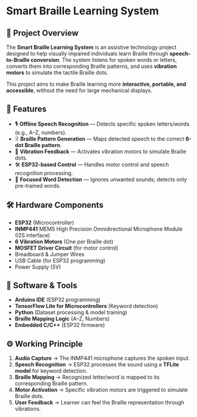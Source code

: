 #  Smart Braille Learning System

## 📌 Project Overview
The **Smart Braille Learning System** is an assistive technology project designed to help visually impaired individuals learn Braille through **speech-to-Braille conversion**. The system listens for spoken words or letters, converts them into corresponding Braille patterns, and uses **vibration motors** to simulate the tactile Braille dots.

This project aims to make Braille learning more **interactive, portable, and accessible**, without the need for large mechanical displays.


## 🚀 Features
- 🎙 **Offline Speech Recognition** — Detects specific spoken letters/words (e.g., A–Z, numbers).
- ⠿ **Braille Pattern Generation** — Maps detected speech to the correct **6-dot Braille pattern**.
- 🔔 **Vibration Feedback** — Activates vibration motors to simulate Braille dots.
- 🛠 **ESP32-based Control** — Handles motor control and speech recognition processing.
- 🎯 **Focused Word Detection** — Ignores unwanted sounds; detects only pre-trained words.



## 🛠 Hardware Components
- **ESP32** (Microcontroller)
- **INMP441** MEMS High Precision Omnidirectional Microphone Module (I2S interface)
- **6 Vibration Motors** (One per Braille dot)
- **MOSFET Driver Circuit** (for motor control)
- Breadboard & Jumper Wires
- USB Cable (for ESP32 programming)
- Power Supply (5V)



## 🧠 Software & Tools
- **Arduino IDE** (ESP32 programming)
- **TensorFlow Lite for Microcontrollers** (Keyword detection)
- **Python** (Dataset processing & model training)
- **Braille Mapping Logic** (A–Z, Numbers)
- **Embedded C/C++** (ESP32 firmware)



## ⚙️ Working Principle
1. **Audio Capture** → The INMP441 microphone captures the spoken input.
2. **Speech Recognition** → ESP32 processes the sound using a **TFLite model** for keyword detection.
3. **Braille Mapping** → Recognized letter/word is mapped to its corresponding Braille pattern.
4. **Motor Activation** → Specific vibration motors are triggered to simulate Braille dots.
5. **User Feedback** → Learner can feel the Braille representation through vibrations.



